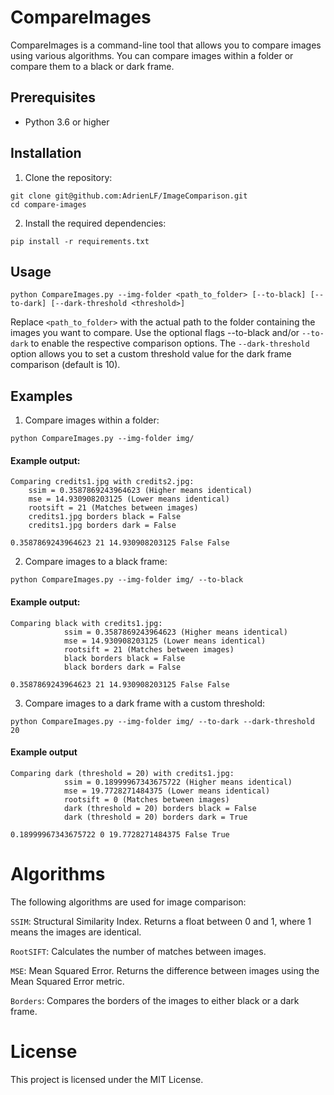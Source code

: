 # CompareImages

CompareImages is a command-line tool that allows you to compare images using various algorithms. You can compare images within a folder or compare them to a black or dark frame.

## Prerequisites

- Python 3.6 or higher

## Installation

1. Clone the repository:

```shell
git clone git@github.com:AdrienLF/ImageComparison.git
cd compare-images
```
2. Install the required dependencies:

```shell
pip install -r requirements.txt
```

## Usage

````shell
python CompareImages.py --img-folder <path_to_folder> [--to-black] [--to-dark] [--dark-threshold <threshold>]
````

Replace `<path_to_folder>` with the actual path to the folder containing the images you want to compare. Use the optional flags --to-black and/or `--to-dark` to enable the respective comparison options. The `--dark-threshold` option allows you to set a custom threshold value for the dark frame comparison (default is 10).

## Examples

1. Compare images within a folder:
```shell
python CompareImages.py --img-folder img/
```

#### Example output:
````
Comparing credits1.jpg with credits2.jpg:
    ssim = 0.3587869243964623 (Higher means identical)
    mse = 14.930908203125 (Lower means identical)
    rootsift = 21 (Matches between images)
    credits1.jpg borders black = False
    credits1.jpg borders dark = False

0.3587869243964623 21 14.930908203125 False False
````

2. Compare images to a black frame:
````shell
python CompareImages.py --img-folder img/ --to-black
````

#### Example output:
```
Comparing black with credits1.jpg:
            ssim = 0.3587869243964623 (Higher means identical)
            mse = 14.930908203125 (Lower means identical)
            rootsift = 21 (Matches between images)
            black borders black = False
            black borders dark = False
            
0.3587869243964623 21 14.930908203125 False False
```

3. Compare images to a dark frame with a custom threshold:
```shell
python CompareImages.py --img-folder img/ --to-dark --dark-threshold 20
```

#### Example output
```
Comparing dark (threshold = 20) with credits1.jpg:
            ssim = 0.18999967343675722 (Higher means identical)
            mse = 19.7728271484375 (Lower means identical)
            rootsift = 0 (Matches between images)
            dark (threshold = 20) borders black = False
            dark (threshold = 20) borders dark = True
            
0.18999967343675722 0 19.7728271484375 False True
```
# Algorithms
The following algorithms are used for image comparison:

`SSIM`: Structural Similarity Index. Returns a float between 0 and 1, where 1 means the images are identical.

`RootSIFT`: Calculates the number of matches between images.

`MSE`: Mean Squared Error. Returns the difference between images using the Mean Squared Error metric.

`Borders`: Compares the borders of the images to either black or a dark frame.

# License
This project is licensed under the MIT License.